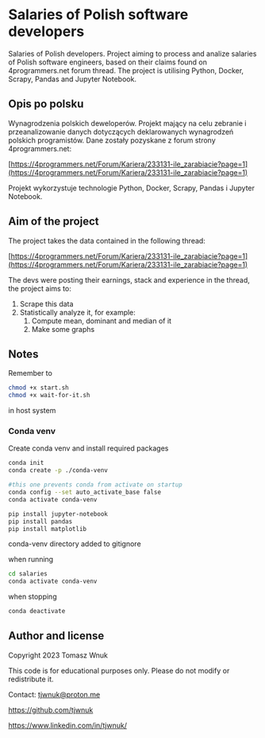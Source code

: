 # Salaries of Polish software developers
Salaries of Polish developers. Project aiming to process and analize salaries of Polish software engineers, based on their claims found on 4programmers.net forum thread.
The project is utilising Python, Docker, Scrapy, Pandas and Jupyter Notebook.

## Opis po polsku
Wynagrodzenia polskich deweloperów. Projekt mający na celu zebranie i przeanalizowanie danych dotyczących deklarowanych wynagrodzeń polskich programistów.
Dane zostały pozyskane z forum strony 4programmers.net:

[https://4programmers.net/Forum/Kariera/233131-ile_zarabiacie?page=1](https://4programmers.net/Forum/Kariera/233131-ile_zarabiacie?page=1)

Projekt wykorzystuje technologie Python, Docker, Scrapy, Pandas i Jupyter Notebook.

## Aim of the project
The project takes the data contained in the following thread:

[https://4programmers.net/Forum/Kariera/233131-ile_zarabiacie?page=1](https://4programmers.net/Forum/Kariera/233131-ile_zarabiacie?page=1)

The devs were posting their earnings, stack and experience in the thread, the project aims to:
1. Scrape this data
2. Statistically analyze it, for example:
    1. Compute mean, dominant and median of it
    2. Make some graphs

## Notes

Remember to
```bash
chmod +x start.sh
chmod +x wait-for-it.sh
```
in host system

### Conda venv
Create conda venv and install required packages
```bash
conda init
conda create -p ./conda-venv

#this one prevents conda from activate on startup
conda config --set auto_activate_base false
conda activate conda-venv

pip install jupyter-notebook
pip install pandas
pip install matplotlib
```
conda-venv directory added to gitignore

when running
```bash
cd salaries
conda activate conda-venv
```

when stopping
```bash
conda deactivate
```

## Author and license

Copyright 2023 Tomasz Wnuk

This code is for educational purposes only. Please do not modify or redistribute it.

Contact: tjwnuk@proton.me

https://github.com/tjwnuk

https://www.linkedin.com/in/tjwnuk/